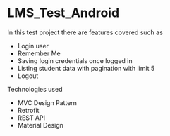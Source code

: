 # LMS_Test_Android
In this test project there are features covered such as 
* Login user
* Remember Me
* Saving login credentials once logged in 
* Listing student data with pagination with limit 5 
* Logout

Technologies used
- MVC Design Pattern
- Retrofit 
- REST API
- Material Design
